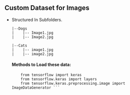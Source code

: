 ## Custom Dataset for Images

* Structured In Subfolders.

      |--Dogs
      |    |-- Image1.jpg
      |    |-- Image2.jpg
      
      |--Cats
      |    |-- image1.jpg
      |    |-- image2.jpg

  #### Methods to Load these data:
  
  ``` import tensorflow as tf
      from tensorflow import keras
      from tensorflow.keras import layers
      from tensorflow.keras.preprocessing.image import ImageDataGenerator ```
